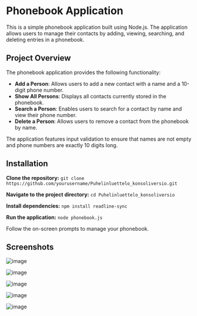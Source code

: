 # Phonebook Application

This is a simple phonebook application built using Node.js. The application allows users to manage their contacts by adding, viewing, searching, and deleting entries in a phonebook.

## Project Overview

The phonebook application provides the following functionality:
- **Add a Person**: Allows users to add a new contact with a name and a 10-digit phone number.
- **Show All Persons**: Displays all contacts currently stored in the phonebook.
- **Search a Person**: Enables users to search for a contact by name and view their phone number.
- **Delete a Person**: Allows users to remove a contact from the phonebook by name.

The application features input validation to ensure that names are not empty and phone numbers are exactly 10 digits long.

## Installation

**Clone the repository:** `git clone https://github.com/yourusername/Puhelinluettelo_konsoliversio.git`

**Navigate to the project directory:** `cd Puhelinluettelo_konsoliversio`

**Install dependencies:** `npm install readline-sync`

**Run the application:** `node phonebook.js`

Follow the on-screen prompts to manage your phonebook.

## Screenshots

![image](https://github.com/lauri-sa/Puhelinluettelo_konsoliversio/assets/83019655/b8ce9134-cd07-44d1-ada7-12056567ea0d)

![image](https://github.com/lauri-sa/Puhelinluettelo_konsoliversio/assets/83019655/1684da79-cbc6-4db7-8811-7694d640306d)

![image](https://github.com/lauri-sa/Puhelinluettelo_konsoliversio/assets/83019655/03a86f20-b9b8-4a79-a305-029d284306ba)

![image](https://github.com/lauri-sa/Puhelinluettelo_konsoliversio/assets/83019655/533a4950-f026-4d47-9ab9-ada7adbe6e16)

![image](https://github.com/lauri-sa/Puhelinluettelo_konsoliversio/assets/83019655/5180c87d-08cb-4855-954d-04b3a2b7bb60)
